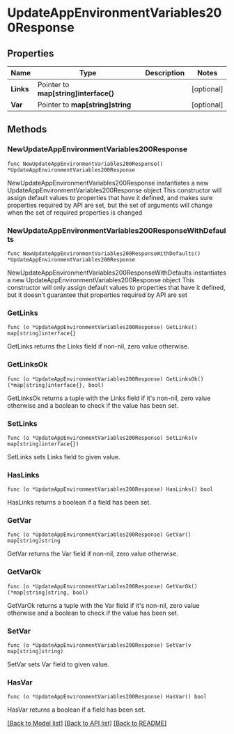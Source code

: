# UpdateAppEnvironmentVariables200Response

## Properties

Name | Type | Description | Notes
------------ | ------------- | ------------- | -------------
**Links** | Pointer to **map[string]interface{}** |  | [optional] 
**Var** | Pointer to **map[string]string** |  | [optional] 

## Methods

### NewUpdateAppEnvironmentVariables200Response

`func NewUpdateAppEnvironmentVariables200Response() *UpdateAppEnvironmentVariables200Response`

NewUpdateAppEnvironmentVariables200Response instantiates a new UpdateAppEnvironmentVariables200Response object
This constructor will assign default values to properties that have it defined,
and makes sure properties required by API are set, but the set of arguments
will change when the set of required properties is changed

### NewUpdateAppEnvironmentVariables200ResponseWithDefaults

`func NewUpdateAppEnvironmentVariables200ResponseWithDefaults() *UpdateAppEnvironmentVariables200Response`

NewUpdateAppEnvironmentVariables200ResponseWithDefaults instantiates a new UpdateAppEnvironmentVariables200Response object
This constructor will only assign default values to properties that have it defined,
but it doesn't guarantee that properties required by API are set

### GetLinks

`func (o *UpdateAppEnvironmentVariables200Response) GetLinks() map[string]interface{}`

GetLinks returns the Links field if non-nil, zero value otherwise.

### GetLinksOk

`func (o *UpdateAppEnvironmentVariables200Response) GetLinksOk() (*map[string]interface{}, bool)`

GetLinksOk returns a tuple with the Links field if it's non-nil, zero value otherwise
and a boolean to check if the value has been set.

### SetLinks

`func (o *UpdateAppEnvironmentVariables200Response) SetLinks(v map[string]interface{})`

SetLinks sets Links field to given value.

### HasLinks

`func (o *UpdateAppEnvironmentVariables200Response) HasLinks() bool`

HasLinks returns a boolean if a field has been set.

### GetVar

`func (o *UpdateAppEnvironmentVariables200Response) GetVar() map[string]string`

GetVar returns the Var field if non-nil, zero value otherwise.

### GetVarOk

`func (o *UpdateAppEnvironmentVariables200Response) GetVarOk() (*map[string]string, bool)`

GetVarOk returns a tuple with the Var field if it's non-nil, zero value otherwise
and a boolean to check if the value has been set.

### SetVar

`func (o *UpdateAppEnvironmentVariables200Response) SetVar(v map[string]string)`

SetVar sets Var field to given value.

### HasVar

`func (o *UpdateAppEnvironmentVariables200Response) HasVar() bool`

HasVar returns a boolean if a field has been set.


[[Back to Model list]](../README.md#documentation-for-models) [[Back to API list]](../README.md#documentation-for-api-endpoints) [[Back to README]](../README.md)


